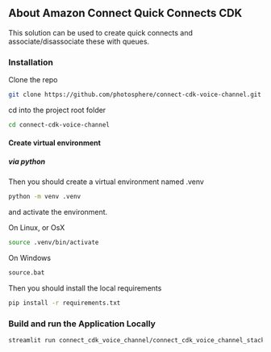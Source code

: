 ## About Amazon Connect Quick Connects CDK
This solution can be used to create quick connects and associate/disassociate these with queues.

### Installation

Clone the repo

```bash
git clone https://github.com/photosphere/connect-cdk-voice-channel.git
```

cd into the project root folder

```bash
cd connect-cdk-voice-channel
```

#### Create virtual environment

##### via python

Then you should create a virtual environment named .venv

```bash
python -m venv .venv
```

and activate the environment.

On Linux, or OsX 

```bash
source .venv/bin/activate
```
On Windows

```bash
source.bat
```

Then you should install the local requirements

```bash
pip install -r requirements.txt
```
### Build and run the Application Locally

```bash
streamlit run connect_cdk_voice_channel/connect_cdk_voice_channel_stack.py
```

